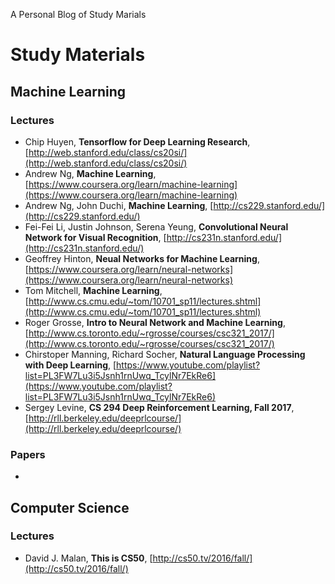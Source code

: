 A Personal Blog of Study Marials 

# Study Materials
## Machine Learning
### Lectures
* Chip Huyen, **Tensorflow for Deep Learning Research**, [http://web.stanford.edu/class/cs20si/](http://web.stanford.edu/class/cs20si/)
* Andrew Ng, **Machine Learning**, [https://www.coursera.org/learn/machine-learning](https://www.coursera.org/learn/machine-learning)
* Andrew Ng, John Duchi, **Machine Learning**, [http://cs229.stanford.edu/](http://cs229.stanford.edu/)
* Fei-Fei Li, Justin Johnson, Serena Yeung, **Convolutional Neural Network for Visual Recognition**, [http://cs231n.stanford.edu/](http://cs231n.stanford.edu/)
* Geoffrey Hinton, **Neual Networks for Machine Learning**, [https://www.coursera.org/learn/neural-networks](https://www.coursera.org/learn/neural-networks)
* Tom Mitchell, **Machine Learning**, [http://www.cs.cmu.edu/~tom/10701_sp11/lectures.shtml](http://www.cs.cmu.edu/~tom/10701_sp11/lectures.shtml)
* Roger Grosse, **Intro to Neural Network and Machine Learning**, [http://www.cs.toronto.edu/~rgrosse/courses/csc321_2017/](http://www.cs.toronto.edu/~rgrosse/courses/csc321_2017/)
* Chirstoper Manning, Richard Socher, **Natural Language Processing with Deep Learning**, [https://www.youtube.com/playlist?list=PL3FW7Lu3i5Jsnh1rnUwq_TcylNr7EkRe6](https://www.youtube.com/playlist?list=PL3FW7Lu3i5Jsnh1rnUwq_TcylNr7EkRe6)
* Sergey Levine, **CS 294 Deep Reinforcement Learning, Fall 2017**, [http://rll.berkeley.edu/deeprlcourse/](http://rll.berkeley.edu/deeprlcourse/)

### Papers
* 

## Computer Science
### Lectures
* David J. Malan, **This is CS50**, [http://cs50.tv/2016/fall/](http://cs50.tv/2016/fall/)


